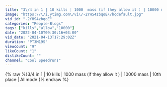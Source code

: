 ```yaml
---
title: "3\/4 in 1 | 10 kills | 1000  mass (if they allow it ) | 10000 mass | 10th place | AI mode"
image: "https:\/\/i.ytimg.com\/vi\/-2YHS4zbqoE\/hqdefault.jpg"
vid_id: "-2YHS4zbqoE"
categories: "People-Blogs"
tags: ["kills","allow","10000"]
date: "2022-04-10T09:30:16+03:00"
vid_date: "2021-04-13T17:29:02Z"
duration: "PT3M19S"
viewcount: "9"
likeCount: "1"
dislikeCount: ""
channel: "Cool Speedruns"
---
```

{% raw %}3/4 in 1 | 10 kills | 1000  mass (if they allow it ) | 10000 mass | 10th place | AI mode {% endraw %}
